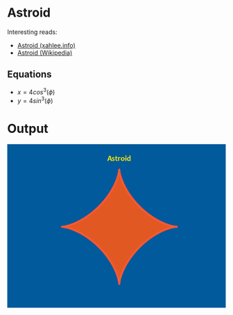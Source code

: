 # Astroid
Interesting reads:
- [Astroid (xahlee.info)](http://xahlee.info/SpecialPlaneCurves_dir/Astroid_dir/astroid.html)
- [Astroid (Wikipedia)](https://en.wikipedia.org/wiki/Astroid)

## Equations
- $x = 4 cos^{3}(\phi)$
- $y = 4 sin^{3}(\phi)$

# Output

![astroid](astroid.png)